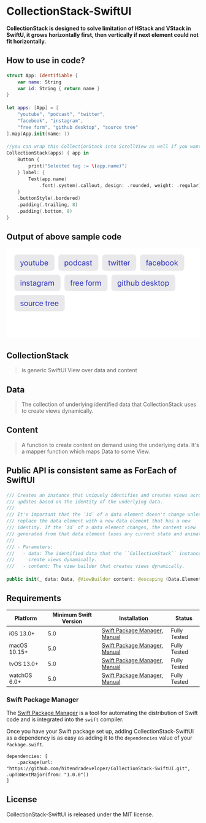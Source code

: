 # CollectionStack-SwiftUI

**CollectionStack is designed to solve limitation of HStack and VStack in SwiftU, it grows horizontally first, then vertically if next element could not fit horizontally.** 

## How to use in code?

```swift
struct App: Identifiable {
	var name: String
	var id: String { return name }
}

let apps: [App] = [
	"youtube", "podcast", "twitter",
	"facebook", "instagram",
	"free form", "github desktop", "source tree"
].map(App.init(name: ))
				
//you can wrap this CollectionStack into ScrollView as well if you want scrolling				
CollectionStack(apps) { app in
	Button {
		print("Selected tag := \(app.name)")
	} label: {
		Text(app.name)
			.font(.system(.callout, design: .rounded, weight: .regular))
	}
	.buttonStyle(.bordered)
	.padding(.trailing, 8)
	.padding(.bottom, 8)
}
```

## Output of above sample code
[![Example output](https://github.com/hitendradeveloper/CollectionStack-SwiftUI/raw/main/info-assets/CollectionStack-output.png)](https://github.com/hitendradeveloper/CollectionStack-SwiftUI/raw/main/info-assets/CollectionStack-output.png)


## CollectionStack
> is generic SwiftUI View over data and content

## Data
> The collection of underlying identified data that CollectionStack uses to create views dynamically.

## Content
> A function to create content on demand using the underlying data. It's a mapper function which maps Data to some View.

## Public API is consistent same as ForEach of SwiftUI
```swift
/// Creates an instance that uniquely identifies and creates views across
/// updates based on the identity of the underlying data.
///
/// It's important that the `id` of a data element doesn't change unless you
/// replace the data element with a new data element that has a new
/// identity. If the `id` of a data element changes, the content view
/// generated from that data element loses any current state and animations.
///
/// - Parameters:
///   - data: The identified data that the ``CollectionStack`` instance uses to
///     create views dynamically.
///   - content: The view builder that creates views dynamically.

public init(_ data: Data, @ViewBuilder content: @escaping (Data.Element) -> Content)
```

## Requirements

| Platform | Minimum Swift Version | Installation | Status |
| --- | --- | --- | --- |
| iOS 13.0+ | 5.0 | [Swift Package Manager](#swift-package-manager), [Manual](#manually) | Fully Tested |
| macOS 10.15+ | 5.0 | [Swift Package Manager](#swift-package-manager), [Manual](#manually) | Fully Tested |
| tvOS 13.0+ | 5.0 | [Swift Package Manager](#swift-package-manager), [Manual](#manually) | Fully Tested |
| watchOS 6.0+ | 5.0 | [Swift Package Manager](#swift-package-manager), [Manual](#manually) | Fully Tested |

### Swift Package Manager

The  [Swift Package Manager](https://swift.org/package-manager/)  is a tool for automating the distribution of Swift code and is integrated into the  `swift`  compiler.

Once you have your Swift package set up, adding CollectionStack-SwiftUI as a dependency is as easy as adding it to the  `dependencies`  value of your  `Package.swift`.

```
dependencies: [
    .package(url: "https://github.com/hitendradeveloper/CollectionStack-SwiftUI.git", .upToNextMajor(from: "1.0.0"))
]
```

## License

CollectionStack-SwiftUI is released under the MIT license.
